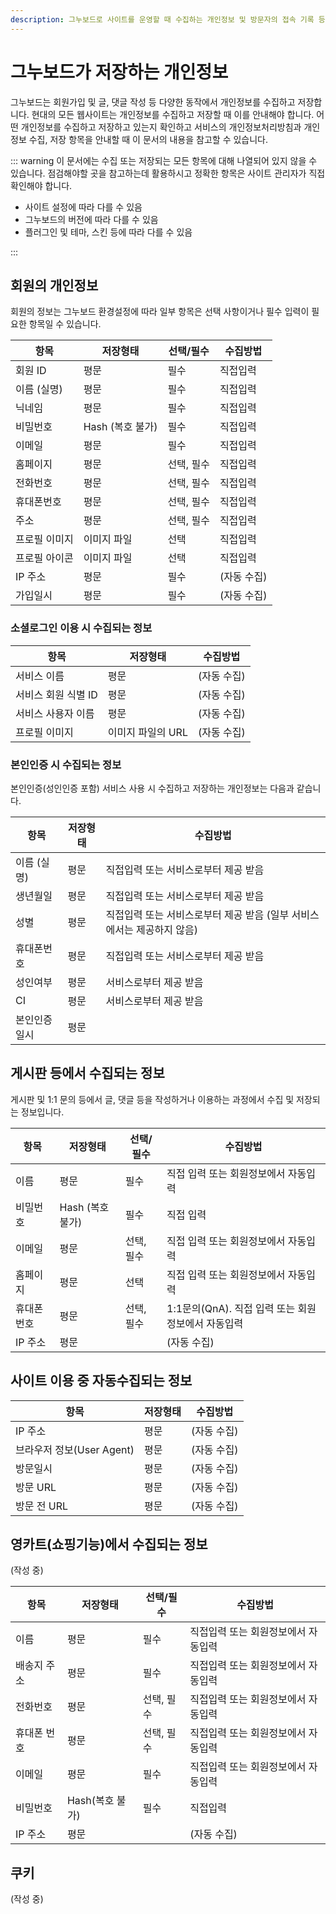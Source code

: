 ```yaml
---
description: 그누보드로 사이트를 운영할 때 수집하는 개인정보 및 방문자의 접속 기록 등 개인정보 수집, 저장, 이용에 대한 안내에 참고할 수 있는 내용을 안내합니다.
---
```


# 그누보드가 저장하는 개인정보

그누보드는 회원가입 및 글, 댓글 작성 등 다양한 동작에서 개인정보를 수집하고 저장합니다. 현대의 모든 웹사이트는 개인정보를 수집하고 저장할 때 이를 안내해야 합니다. 어떤 개인정보를 수집하고 저장하고 있는지 확인하고 서비스의 개인정보처리방침과 개인정보 수집, 저장 항목을 안내할 때 이 문서의 내용을 참고할 수 있습니다.

::: warning
이 문서에는 수집 또는 저장되는 모든 항목에 대해 나열되어 있지 않을 수 있습니다. 점검해야할 곳을 참고하는데 활용하시고 정확한 항목은 사이트 관리자가 직접 확인해야 합니다.

- 사이트 설정에 따라 다를 수 있음
- 그누보드의 버전에 따라 다를 수 있음
- 플러그인 및 테마, 스킨 등에 따라 다를 수 있음

:::

## 회원의 개인정보

회원의 정보는 그누보드 환경설정에 따라 일부 항목은 선택 사항이거나 필수 입력이 필요한 항목일 수 있습니다.

| 항목          | 저장형태         | 선택/필수  | 수집방법    |
| ------------- | ---------------- | ---------- | ----------- |
| 회원 ID       | 평문             | 필수       | 직접입력    |
| 이름 (실명)   | 평문             | 필수       | 직접입력    |
| 닉네임        | 평문             | 필수       | 직접입력    |
| 비밀번호      | Hash (복호 불가) | 필수       | 직접입력    |
| 이메일        | 평문             | 필수       | 직접입력    |
| 홈페이지      | 평문             | 선택, 필수 | 직접입력    |
| 전화번호      | 평문             | 선택, 필수 | 직접입력    |
| 휴대폰번호    | 평문             | 선택, 필수 | 직접입력    |
| 주소          | 평문             | 선택, 필수 | 직접입력    |
| 프로필 이미지 | 이미지 파일      | 선택       | 직접입력    |
| 프로필 아이콘 | 이미지 파일      | 선택       | 직접입력    |
| IP 주소       | 평문             | 필수       | (자동 수집) |
| 가입일시      | 평문             | 필수       | (자동 수집) |

### 소셜로그인 이용 시 수집되는 정보

| 항목                | 저장형태          | 수집방법    |
| ------------------- | ----------------- | ----------- |
| 서비스 이름         | 평문              | (자동 수집) |
| 서비스 회원 식별 ID | 평문              | (자동 수집) |
| 서비스 사용자 이름  | 평문              | (자동 수집) |
| 프로필 이미지       | 이미지 파일의 URL | (자동 수집) |

### 본인인증 시 수집되는 정보

본인인증(성인인증 포함) 서비스 사용 시 수집하고 저장하는 개인정보는 다음과 같습니다.

| 항목         | 저장형태 | 수집방법                                                               |
| ------------ | -------- | ---------------------------------------------------------------------- |
| 이름 (실명)  | 평문     | 직접입력 또는 서비스로부터 제공 받음                                   |
| 생년월일     | 평문     | 직접입력 또는 서비스로부터 제공 받음                                   |
| 성별         | 평문     | 직접입력 또는 서비스로부터 제공 받음 (일부 서비스에서는 제공하지 않음) |
| 휴대폰번호   | 평문     | 직접입력 또는 서비스로부터 제공 받음                                   |
| 성인여부     | 평문     | 서비스로부터 제공 받음                                                 |
| CI           | 평문     | 서비스로부터 제공 받음                                                 |
| 본인인증일시 | 평문     |                                                                        |

## 게시판 등에서 수집되는 정보

게시판 및 1:1 문의 등에서 글, 댓글 등을 작성하거나 이용하는 과정에서 수집 및 저장되는 정보입니다.

| 항목        | 저장형태         | 선택/필수  | 수집방법                                           |
| ----------- | ---------------- | ---------- | -------------------------------------------------- |
| 이름        | 평문             | 필수       | 직접 입력 또는 회원정보에서 자동입력               |
| 비밀번호    | Hash (복호 불가) | 필수       | 직접 입력                                          |
| 이메일      | 평문             | 선택, 필수 | 직접 입력 또는 회원정보에서 자동입력               |
| 홈페이지    | 평문             | 선택       | 직접 입력 또는 회원정보에서 자동입력               |
| 휴대폰 번호 | 평문             | 선택, 필수 | 1:1문의(QnA). 직접 입력 또는 회원정보에서 자동입력 |
| IP 주소     | 평문             |            | (자동 수집)                                        |

## 사이트 이용 중 자동수집되는 정보

| 항목                      | 저장형태 | 수집방법    |
| ------------------------- | -------- | ----------- |
| IP 주소                   | 평문     | (자동 수집) |
| 브라우저 정보(User Agent) | 평문     | (자동 수집) |
| 방문일시                  | 평문     | (자동 수집) |
| 방문 URL                  | 평문     | (자동 수집) |
| 방문 전 URL               | 평문     | (자동 수집) |

## 영카트(쇼핑기능)에서 수집되는 정보

(작성 중)

| 항목        | 저장형태        | 선택/필수  | 수집방법                            |
| ----------- | --------------- | ---------- | ----------------------------------- |
| 이름        | 평문            | 필수       | 직접입력 또는 회원정보에서 자동입력 |
| 배송지 주소 | 평문            | 필수       | 직접입력 또는 회원정보에서 자동입력 |
| 전화번호    | 평문            | 선택, 필수 | 직접입력 또는 회원정보에서 자동입력 |
| 휴대폰 번호 | 평문            | 선택, 필수 | 직접입력 또는 회원정보에서 자동입력 |
| 이메일      | 평문            | 필수       | 직접입력 또는 회원정보에서 자동입력 |
| 비밀번호    | Hash(복호 불가) | 필수       | 직접입력                            |
| IP 주소     | 평문            |            | (자동 수집)                         |

## 쿠키

(작성 중)
